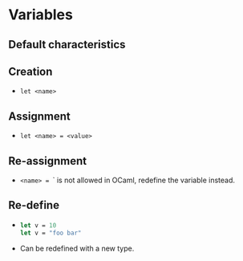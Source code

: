 # Variables

## Default characteristics

## Creation
- `let <name>`

## Assignment
- `let <name> = <value>`

## Re-assignment
- `<name> = `<new value>` is not allowed in OCaml, redefine the variable instead.

## Re-define
- ```ocaml
  let v = 10
  let v = "foo bar"
  ```
- Can be redefined with a new type.